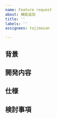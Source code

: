 ```yaml
---
name: Feature request
about: 機能追加
title: ''
labels: ''
assignees: tojimasan

---
```


## 背景

## 開発内容

## 仕様

## 検討事項
